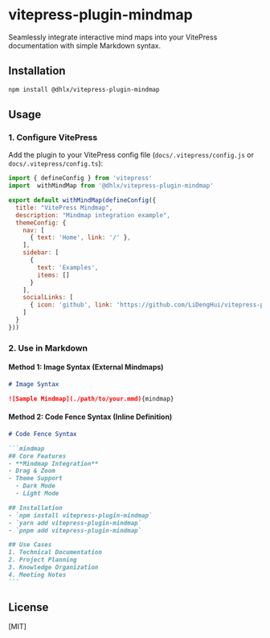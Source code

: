 # vitepress-plugin-mindmap
Seamlessly integrate interactive mind maps into your VitePress documentation with simple Markdown syntax.


## Installation


```bash
npm install @dhlx/vitepress-plugin-mindmap

```

## Usage

### 1. Configure VitePress

Add the plugin to your VitePress config file (`docs/.vitepress/config.js` or `docs/.vitepress/config.ts`):

```js
import { defineConfig } from 'vitepress'
import  withMindMap from '@dhlx/vitepress-plugin-mindmap'

export default withMindMap(defineConfig({
  title: "VitePress Mindmap",
  description: "Mindmap integration example",
  themeConfig: {
    nav: [
      { text: 'Home', link: '/' },
    ],
    sidebar: [
      {
        text: 'Examples',
        items: []
      }
    ],
    socialLinks: [
      { icon: 'github', link: 'https://github.com/LiDengHui/vitepress-plugin-mindmap' }
    ]
  }
}))
```

### 2. Use in Markdown

#### Method 1: Image Syntax (External Mindmaps)

```markdown
# Image Syntax

![Sample Mindmap](./path/to/your.mmd){mindmap}
```

#### Method 2: Code Fence Syntax (Inline Definition)

````markdown
# Code Fence Syntax

```mindmap
## Core Features
- **Mindmap Integration**
- Drag & Zoom
- Theme Support
  - Dark Mode
  - Light Mode

## Installation
- `npm install vitepress-plugin-mindmap`
- `yarn add vitepress-plugin-mindmap`
- `pnpm add vitepress-plugin-mindmap`

## Use Cases
1. Technical Documentation
2. Project Planning
3. Knowledge Organization
4. Meeting Notes
```
````


## License

[MIT]
